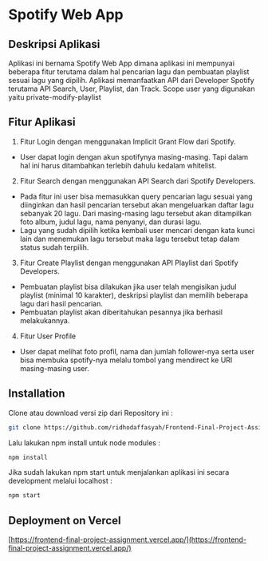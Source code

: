 # Spotify Web App

## Deskripsi Aplikasi

Aplikasi ini bernama Spotify Web App dimana aplikasi ini mempunyai beberapa fitur terutama dalam hal pencarian lagu dan pembuatan playlist sesuai lagu yang dipilih. Aplikasi memanfaatkan API dari Developer Spotify terutama API Search, User, Playlist, dan Track. Scope user yang digunakan yaitu private-modify-playlist

## Fitur Aplikasi

1. Fitur Login dengan menggunakan Implicit Grant Flow dari Spotify.

- User dapat login dengan akun spotifynya masing-masing. Tapi dalam hal ini harus ditambahkan terlebih dahulu kedalam whitelist.

2. Fitur Search dengan menggunakan API Search dari Spotify Developers.

- Pada fitur ini user bisa memasukkan query pencarian lagu sesuai yang diinginkan dan hasil pencarian tersebut akan mengeluarkan daftar lagu sebanyak 20 lagu. Dari masing-masing lagu tersebut akan ditampilkan foto album, judul lagu, nama penyanyi, dan durasi lagu.
- Lagu yang sudah dipilih ketika kembali user mencari dengan kata kunci lain dan menemukan lagu tersebut maka lagu tersebut tetap dalam status sudah terpilih.

3. Fitur Create Playlist dengan menggunakan API Playlist dari Spotify Developers.

- Pembuatan playlist bisa dilakukan jika user telah mengisikan judul playlist (minimal 10 karakter), deskripsi playlist dan memilih beberapa lagu dari hasil pencarian.
- Pembuatan playlist akan diberitahukan pesannya jika berhasil melakukannya.

4. Fitur User Profile

- User dapat melihat foto profil, nama dan jumlah follower-nya serta user bisa membuka spotify-nya melalu tombol yang mendirect ke URI masing-masing user.

## Installation

Clone atau download versi zip dari Repository ini :

```bash
git clone https://github.com/ridhodaffasyah/Frontend-Final-Project-Assignment.git
```

Lalu lakukan npm install untuk node modules :

```bash
npm install
```

Jika sudah lakukan npm start untuk menjalankan aplikasi ini secara development melalui localhost :

```bash
npm start
```

## Deployment on Vercel

[https://frontend-final-project-assignment.vercel.app/](https://frontend-final-project-assignment.vercel.app/)
